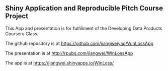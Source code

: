 ## Shiny Application and Reproducible Pitch Course Project

This App and presentation is for fulfillment of the Developing Data Products Coursera Class.

The github repository is at
https://github.com/jiangweiyao/WinLossApp

The presentation is at 
http://rpubs.com/jiangwei/WinLossApp

The app is at
https://jiangwei.shinyapps.io/WinLoss/